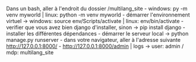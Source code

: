 Dans un bash, aller à l'endroit du dossier /multilang_site -
windows: py -m venv myworld | linux: python -m venv myworld -
démarrer l'environnement virtuel -> windows: source env/Scripts/activate | linux: env/bin/activate -
verifier que vous avez bien django d'installer, sinon -> pip install django -
installer les différentes dépendances -
démarrer le serveur local -> python manage.py runserver -
dans votre navigateur, aller à l'adresse suivante http://127.0.0.1:8000/ -
http://127.0.0.1:8000/admin | logs -> user: admin / mdp: multilang_site
